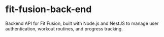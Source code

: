 # fit-fusion-back-end
Backend API for Fit Fusion, built with Node.js and NestJS to manage user authentication, workout routines, and progress tracking.
